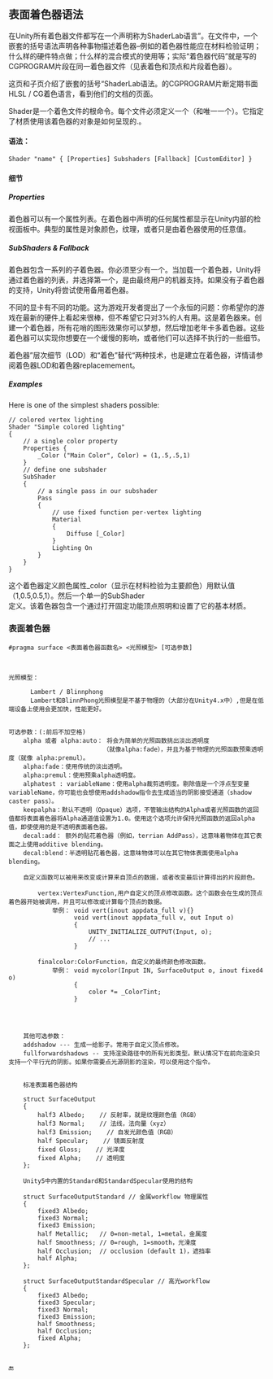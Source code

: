 ## 表面着色器语法

在Unity所有着色器文件都写在一个声明称为ShaderLab语言”。在文件中，一个嵌套的括号语法声明各种事物描述着色器–例如的着色器性能应在材料检验证明；什么样的硬件特点做；什么样的混合模式的使用等；实际“着色器代码”就是写的CGPROGRAM片段在同一着色器文件（见表着色和顶点和片段着色器）。

这页和子页介绍了嵌套的括号“ShaderLab语法。的CGPROGRAM片断定期书面HLSL / CG着色语言，看到他们的文档的页面。

Shader是一个着色文件的根命令。每个文件必须定义一个（和唯一一个）。它指定了材质使用该着色器的对象是如何呈现的.。

#### 语法：

```
Shader "name" { [Properties] Subshaders [Fallback] [CustomEditor] }
```

#### 细节

##### Properties

着色器可以有一个属性列表。在着色器中声明的任何属性都显示在Unity内部的检视面板中。典型的属性是对象颜色，纹理，或者只是由着色器使用的任意值。

##### SubShaders & Fallback

着色器包含一系列的子着色器。你必须至少有一个。当加载一个着色器，Unity将通过着色器的列表，并选择第一个，是由最终用户的机器支持。如果没有子着色器的支持，Unity将尝试使用备用着色器。

不同的显卡有不同的功能。这为游戏开发者提出了一个永恒的问题：你希望你的游戏在最新的硬件上看起来很棒，但不希望它只对3%的人有用。这是着色器来。创建一个着色器，所有花哨的图形效果你可以梦想，然后增加老年卡多着色器。这些着色器可以实现你想要在一个缓慢的影响，或者他们可以选择不执行的一些细节。

着色器”层次细节（LOD）和“着色”替代“两种技术，也是建立在着色器，详情请参阅着色器LOD和着色器replacemement。

##### Examples

Here is one of the simplest shaders possible:

```
// colored vertex lighting
Shader "Simple colored lighting"
{
    // a single color property
    Properties {
        _Color ("Main Color", Color) = (1,.5,.5,1)
    }
    // define one subshader
    SubShader
    {
        // a single pass in our subshader
        Pass
        {
            // use fixed function per-vertex lighting
            Material
            {
                Diffuse [_Color]
            }
            Lighting On
        }
    }
}
```

这个着色器定义颜色属性\_color（显示在材料检验为主要颜色）用默认值（1,0.5,0.5,1）。然后一个单一的SubShader  
定义。该着色器包含一个通过打开固定功能顶点照明和设置了它的基本材质。

### 表面着色器

```
#pragma surface <表面着色器函数名> <光照模型> [可选参数]



光照模型：

      Lambert / Blinnphong
      Lambert和BlinnPhong光照模型是不基于物理的（大部分在Unity4.x中）,但是在低端设备上使用会更加快，性能更好。


可选参数：(:前后不加空格)
    alpha 或者 alpha:auto： 将会为简单的光照函数挑出淡出透明度
                          （就像alpha:fade），并且为基于物理的光照函数预乘透明度（就像 alpha:premul）。
    alpha:fade：使用传统的淡出透明。
    alpha:premul：使用预乘alpha透明度。
    alphatest : variableName：使用alpha裁剪透明度。剔除值是一个浮点型变量variableName，你可能也会想使用addshadow指令去生成适当的阴影接受通道（shadow caster pass）。
    keepalpha：默认不透明（Opaque）选项，不管输出结构的Alpha或者光照函数的返回值都将表面着色器将Alpha通道值设置为1.0。使用这个选项允许保持光照函数的返回alpha值，即使使用的是不透明表面着色器。
    decal:add： 额外的贴花着色器（例如，terrian AddPass），这意味着物体在其它表面之上使用additive blending。
    decal:blend：半透明贴花着色器，这意味物体可以在其它物体表面使用alpha blending。
    
    自定义函数可以被用来改变或计算来自顶点的数据，或者改变最后计算得出的片段颜色。

        vertex:VertexFunction,用户自定义的顶点修改函数。这个函数会在生成的顶点着色器开始被调用，并且可以修改或计算每个顶点的数据。
            举例： void vert(inout appdata_full v){}
                  void vert(inout appdata_full v, out Input o)
                  {
                      UNITY_INITIALIZE_OUTPUT(Input, o);
                      // ...
                  }

        finalcolor:ColorFunction，自定义的最终颜色修改函数。
            举例： void mycolor(Input IN, SurfaceOutput o, inout fixed4 o)
                  {
                      color *= _ColorTint;
                  }


        
        
    其他可选参数：
    addshadow --- 生成一给影子。常用于自定义顶点修改。
    fullforwardshadows -- 支持渲染路径中的所有光影类型。默认情况下在前向渲染只支持一个平行光的阴影。如果你需要点光源阴影的渲染，可以使用这个指令。
    
    
    标准表面着色器结构
    
    struct SurfaceOutput
    {
        half3 Albedo;    // 反射率，就是纹理颜色值（RGB）
        half3 Normal;    // 法线，法向量（xyz）
        half3 Emission;    // 自发光颜色值（RGB）
        half Specular;    // 镜面反射度
        fixed Gloss;    // 光泽度
        fixed Alpha;    // 透明度
    };
    
    Unity5中内置的Standard和StandardSpecular使用的结构
    
    struct SurfaceOutputStandard // 金属workflow 物理属性
    {
        fixed3 Albedo;
        fixed3 Normal;
        fixed3 Emission;
        half Metallic;   // 0=non-metal, 1=metal，金属度
        half Smoothness; // 0=rough, 1=smooth，光滑度
        half Occlusion;  // occlusion (default 1)，遮挡率
        half Alpha;
    };
    
    struct SurfaceOutputStandardSpecular // 高光workflow
    {
        fixed3 Albedo;
        fixed3 Specular;
        fixed3 Normal;
        fixed3 Emission;
        half Smoothness;
        half Occlusion;
        fixed Alpha;
    };
    
```

🔚

